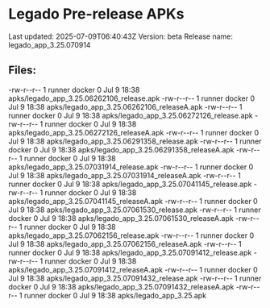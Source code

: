 # Legado Pre-release APKs
Last updated: 2025-07-09T06:40:43Z
Version: beta
Release name: legado_app_3.25.070914
## Files:
-rw-r--r-- 1 runner docker 0 Jul  9 18:38 apks/legado_app_3.25.06262106_release.apk
-rw-r--r-- 1 runner docker 0 Jul  9 18:38 apks/legado_app_3.25.06262106_releaseA.apk
-rw-r--r-- 1 runner docker 0 Jul  9 18:38 apks/legado_app_3.25.06272126_release.apk
-rw-r--r-- 1 runner docker 0 Jul  9 18:38 apks/legado_app_3.25.06272126_releaseA.apk
-rw-r--r-- 1 runner docker 0 Jul  9 18:38 apks/legado_app_3.25.06291358_release.apk
-rw-r--r-- 1 runner docker 0 Jul  9 18:38 apks/legado_app_3.25.06291358_releaseA.apk
-rw-r--r-- 1 runner docker 0 Jul  9 18:38 apks/legado_app_3.25.07031914_release.apk
-rw-r--r-- 1 runner docker 0 Jul  9 18:38 apks/legado_app_3.25.07031914_releaseA.apk
-rw-r--r-- 1 runner docker 0 Jul  9 18:38 apks/legado_app_3.25.07041145_release.apk
-rw-r--r-- 1 runner docker 0 Jul  9 18:38 apks/legado_app_3.25.07041145_releaseA.apk
-rw-r--r-- 1 runner docker 0 Jul  9 18:38 apks/legado_app_3.25.07061530_release.apk
-rw-r--r-- 1 runner docker 0 Jul  9 18:38 apks/legado_app_3.25.07061530_releaseA.apk
-rw-r--r-- 1 runner docker 0 Jul  9 18:38 apks/legado_app_3.25.07062156_release.apk
-rw-r--r-- 1 runner docker 0 Jul  9 18:38 apks/legado_app_3.25.07062156_releaseA.apk
-rw-r--r-- 1 runner docker 0 Jul  9 18:38 apks/legado_app_3.25.07091412_release.apk
-rw-r--r-- 1 runner docker 0 Jul  9 18:38 apks/legado_app_3.25.07091412_releaseA.apk
-rw-r--r-- 1 runner docker 0 Jul  9 18:38 apks/legado_app_3.25.07091432_release.apk
-rw-r--r-- 1 runner docker 0 Jul  9 18:38 apks/legado_app_3.25.07091432_releaseA.apk
-rw-r--r-- 1 runner docker 0 Jul  9 18:38 apks/legado_app_3.25.apk

